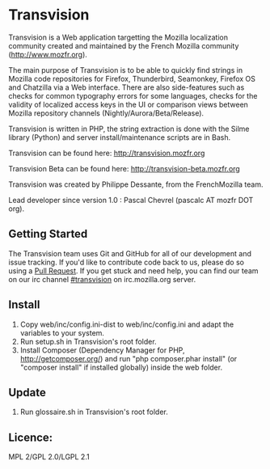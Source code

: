Transvision
===========

Transvision is a Web application targetting the Mozilla localization community created and maintained by the French Mozilla community (http://www.mozfr.org).

The main purpose of Transvision is to be able to quickly find strings in Mozilla code repositories for Firefox, Thunderbird, Seamonkey, Firefox OS and Chatzilla via a Web interface. There are also side-features such as checks for common typography errors for some languages, checks for the validity of localized access keys in the UI or comparison views between Mozilla repository channels (Nightly/Aurora/Beta/Release).

Transvision is written in PHP, the string extraction is done with the Silme library (Python) and server install/maintenance scripts are in Bash.

Transvision can be found here:
http://transvision.mozfr.org

Transvision Beta can be found here:
http://transvision-beta.mozfr.org

Transvision was created by Philippe Dessante, from the FrenchMozilla team.

Lead developer since version 1.0 : Pascal Chevrel (pascalc AT mozfr DOT org).

## Getting Started

The Transvision team uses Git and GitHub for all of our development and issue tracking.
If you'd like to contribute code back to us, please do so using a [Pull Request][].
If you get stuck and need help, you can find our team on our irc channel [#transvision][] on irc.mozilla.org server.

[Pull Request]: https://help.github.com/articles/using-pull-requests
[#transvision]: irc://irc.mozilla.org/transvision

Install
-------
1. Copy web/inc/config.ini-dist to web/inc/config.ini and adapt the variables to your system.
2. Run setup.sh in Transvision's root folder.
3. Install Composer (Dependency Manager for PHP, http://getcomposer.org/) and run "php composer.phar install" (or "composer install" if installed globally) inside the web folder.

Update
-------
1. Run glossaire.sh in Transvision's root folder.

Licence:
-------
MPL 2/GPL 2.0/LGPL 2.1
